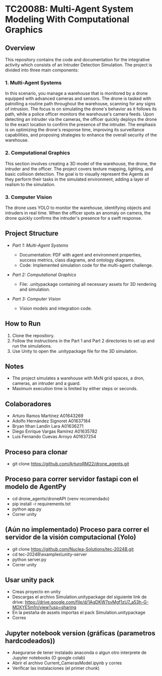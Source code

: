 # TC2008B: Multi-Agent System Modeling With Computational Graphics

## Overview

This repository contains the code and documentation for the integrative activity which consists of an Intruder Detection Simulation. The project is divided into three main components:

### 1. Multi-Agent Systems

In this scenario, you manage a warehouse that is monitored by a drone equipped with advanced cameras and sensors. The drone is tasked with patrolling a routine path throughout the warehouse, scanning for any signs of intrusion. The focus is on simulating the drone's behavior as it follows its path, while a police officer monitors the warehouse's camera feeds. Upon detecting an intruder via the cameras, the officer quickly deploys the drone to the exact location to confirm the presence of the intruder. The emphasis is on optimizing the drone's response time, improving its surveillance capabilities, and proposing strategies to enhance the overall security of the warehouse.

### 2. Computational Graphics

This section involves creating a 3D model of the warehouse, the drone, the intruder and the officer. The project covers texture mapping, lighting, and basic collision detection. The goal is to visually represent the Agents as they perform their tasks in the simulated environment, adding a layer of realism to the simulation.

### 3. Computer Vision
	
The drone uses YOLO to monitor the warehouse, identifying objects and intruders in real time. When the officer spots an anomaly on camera, the drone quickly confirms the intruder's presence for a swift response.

## Project Structure

- *Part 1: Multi-Agent Systems*
  - Documentation: PDF with agent and environment properties, success metrics, class diagrams, and ontology diagrams.
  - Code: Implemented simulation code for the multi-agent challenge.
  
- *Part 2: Computational Graphics*
  - File: .unitypackage containing all necessary assets for 3D rendering and simulation.

- *Part 3: Computer Vision*
  - Vision models and integration code.

## How to Run

1. Clone the repository.
2. Follow the instructions in the Part 1 and Part 2 directories to set up and run the simulations.
3. Use Unity to open the .unitypackage file for the 3D simulation.

## Notes

- The project simulates a warehouse with MxN grid spaces, a dron, cameras, an intruder and a guard.
- Maximum execution time is limited by either steps or seconds.

## Colaboradores
- Arturo Ramos Martínez A01643269
- Adolfo Hernández Signoret A01637184
- Bryan Ithan Landín Lara A01636271
- Diego Enrique Vargas Ramírez A01635782
- Luis Fernando Cuevas Arroyo A01637254

## Proceso para clonar
- git clone https://github.com/ArturoRM22/drone_agents.git

## Proceso para correr servidor fastapi con el modelo de AgentPy
- cd drone_agents/droneAPI {venv recomendado}
- pip install -r requirements.txt
- python app.py
- Correr unity

## (Aún no implementado) Proceso para correr el servidor de la visión computacional (Yolo)
- git clone https://github.com/Nuclea-Solutions/tec-2024B.git
- cd tec-2024B\examples\unity-server
- python server.py
- Correr unity

## Usar unity pack
- Creas proyecto en unity
- Descargas el archivo Simulation.unitypackage del siguiente link de drive: https://drive.google.com/file/d/1AgDKW7svMgf1zU7_a53h-G-MDXYE5m1n/view?usp=sharing
- En la pestaña de assets importas el pack Simulation.unitypackage
- Corres

## Jupyter notebook version (gráficas (parametros hardcodeados))
- Asegurarse de tener instalado anaconda o algun otro interprete de Jupyter notebooks  (O google colab)
- Abrir el archivo Current_CamerasModel.ipynb y corres
- Verificar las instalaciones (el primer chunk)

